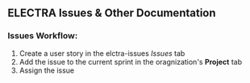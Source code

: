 ## ELECTRA Issues & Other Documentation

### Issues Workflow:
1. Create a user story in the elctra-issues *Issues* tab
2. Add the issue to the current sprint in the oragnization's **Project** tab
3. Assign the issue
